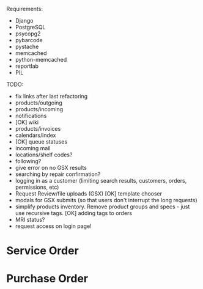 Requirements:
- Django
- PostgreSQL
- psycopg2
- pybarcode
- pystache
- memcached
- python-memcached
- reportlab
- PIL

TODO:
- fix links after last refactoring
- products/outgoing
- products/incoming
- notifications
- [OK] wiki
- products/invoices
- calendars/index
- [OK] queue statuses
- incoming mail
- locations/shelf codes?
- following?
- give error on no GSX results
- searching by repair confirmation?
- logging in as a customer (limiting search results, customers, orders, permissions, etc)
- Request Review/file uploads (GSX)
[OK] template chooser
- modals for GSX submits (so that users don't interrupt the long requests)
- simplify products inventory. Remove product groups and specs - just use recursive tags.
[OK] adding tags to orders
- MRI status?
- request access on login page!

Service Order
=============


Purchase Order
==============
